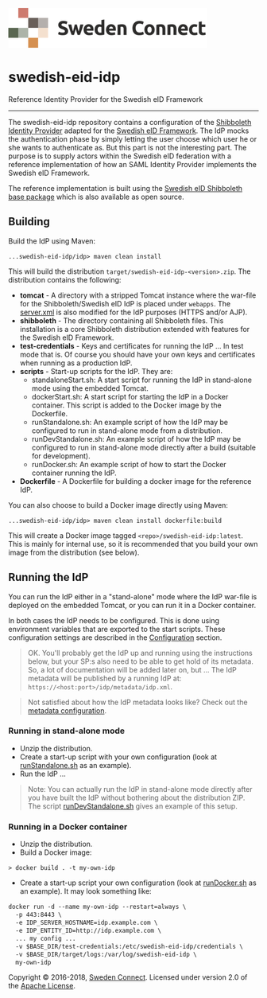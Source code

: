![Logo](https://github.com/swedenconnect/technical-framework/blob/master/img/sweden-connect.png)

# swedish-eid-idp

Reference Identity Provider for the Swedish eID Framework

---

The swedish-eid-idp repository contains a configuration of the [Shibboleth Identity Provider](https://wiki.shibboleth.net/confluence/display/IDP30/Home) adapted for the [Swedish eID Framework](https://github.com/swedenconnect/technical-framework). The IdP mocks the authentication phase by simply letting the user choose which user he or she wants to authenticate as. But this part is not the interesting part. The purpose is to supply actors within the Swedish eID federation with a reference implementation of how an SAML Identity Provider implements the Swedish eID Framework.

The reference implementation is built using the [Swedish eID Shibboleth base package](https://github.com/litsec/swedish-eid-shibboleth-base) which is also available as open source.

## Building

Build the IdP using Maven:

```
...swedish-eid-idp/idp> maven clean install
```

This will build the distribution `target/swedish-eid-idp-<version>.zip`. The distribution contains the following:

* **tomcat** - A directory with a stripped Tomcat instance where the war-file for the Shibboleth/Swedish eID IdP is placed under `webapps`. The [server.xml](https://github.com/elegnamnden/swedish-eid-idp/blob/master/idp/src/main/tomcat/server.xml) is also modified for the IdP purposes (HTTPS and/or AJP).
* **shibboleth** - The directory containing all Shibboleth files. This installation is a core Shibboleth distribution extended with features for the Swedish eID Framework.
* **test-credentials** - Keys and certificates for running the IdP ... In test mode that is. Of course you should have your own keys and certificates when running as a production IdP.
* **scripts** - Start-up scripts for the IdP. They are:
	- standaloneStart.sh: A start script for running the IdP in stand-alone mode using the embedded Tomcat. 
    - dockerStart.sh: A start script for starting the IdP in a Docker container. This script is added to the Docker image by the Dockerfile.
	- runStandalone.sh: An example script of how the IdP may be configured to run in stand-alone
	mode from a distribution.
	- runDevStandalone.sh: An example script of how the IdP may be configured to run in stand-alone mode directly after a build (suitable for development).
	- runDocker.sh: An example script of how to start the Docker container running the IdP.	
* **Dockerfile** - A Dockerfile for building a docker image for the reference IdP.

You can also choose to build a Docker image directly using Maven:

```
...swedish-eid-idp/idp> maven clean install dockerfile:build
```

This will create a Docker image tagged `<repo>/swedish-eid-idp:latest`. This is mainly for internal use, so it is recommended that you build your own image from the distribution (see below).

## Running the IdP

You can run the IdP either in a "stand-alone" mode where the IdP war-file is deployed on the embedded Tomcat, or you can run it in a Docker container.

In both cases the IdP needs to be configured. This is done using environment variables that are exported to the start scripts. These configuration settings are described in the [Configuration](docs/configuration.md) section.

> OK. You'll probably get the IdP up and running using the instructions below, but your SP:s also need to be able to get hold of its metadata. So, a lot of documentation will be added later on, but ... The IdP metadata will be published by a running IdP at: `https://<host:port>/idp/metadata/idp.xml`.

> Not satisfied about how the IdP metadata looks like? Check out the [metadata configuration](https://github.com/elegnamnden/swedish-eid-idp/tree/master/idp/src/main/shibboleth/config/metadata).



### Running in stand-alone mode

* Unzip the distribution.
* Create a start-up script with your own configuration (look at [runStandalone.sh](https://github.com/elegnamnden/swedish-eid-idp/blob/master/idp/scripts/runStandalone.sh) as an example).
* Run the IdP ...

> Note: You can actually run the IdP in stand-alone mode directly after you have built the IdP without bothering about the distribution ZIP. The script [runDevStandalone.sh](https://github.com/elegnamnden/swedish-eid-idp/blob/master/idp/scripts/runDevStandalone.sh) gives an example of this setup.

### Running in a Docker container

* Unzip the distribution.
* Build a Docker image:

```
> docker build . -t my-own-idp
```

* Create a start-up script your own configuration (look at [runDocker.sh](https://github.com/elegnamnden/swedish-eid-idp/blob/master/idp/scripts/runDocker.sh) as an example). It may look something like:

```
docker run -d --name my-own-idp --restart=always \
  -p 443:8443 \
  -e IDP_SERVER_HOSTNAME=idp.example.com \
  -e IDP_ENTITY_ID=http://idp.example.com \
  ... my config ...
  -v $BASE_DIR/test-credentials:/etc/swedish-eid-idp/credentials \
  -v $BASE_DIR/target/logs:/var/log/swedish-eid-idp \
  my-own-idp
```


Copyright &copy; 2016-2018, [Sweden Connect](https://swedenconnect.se). Licensed under version 2.0 of the [Apache License](http://www.apache.org/licenses/LICENSE-2.0).

